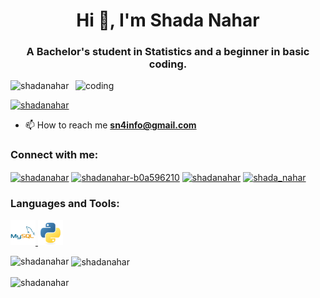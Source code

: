 <h1 align="center">Hi 👋, I'm Shada Nahar</h1>
<h3 align="center">A Bachelor's student in Statistics and a beginner in basic coding.</h3>
<img align="right" alt="coding" width="400" src="https://dribbble.com/shots/9638918-Freelancing">
<p align="left"> <img src="https://komarev.com/ghpvc/?username=shadanahar&label=Profile%20views&color=0e75b6&style=flat" alt="shadanahar" /> </p>
<p align="left"> <a href="https://twitter.com/shadanahar" target="blank"><img src="https://img.shields.io/twitter/follow/shadanahar?logo=twitter&style=for-the-badge" alt="shadanahar" /></a> </p>

- 📫 How to reach me **sn4info@gmail.com**

<h3 align="left">Connect with me:</h3>

<p align="left">
<a href="https://twitter.com/shadanahar" target="blank"><img align="center" src="https://raw.githubusercontent.com/rahuldkjain/github-profile-readme-generator/master/src/images/icons/Social/twitter.svg" alt="shadanahar" height="30" width="40" /></a>
<a href="https://linkedin.com/in/shadanahar-b0a596210" target="blank"><img align="center" src="https://raw.githubusercontent.com/rahuldkjain/github-profile-readme-generator/master/src/images/icons/Social/linked-in-alt.svg" alt="shadanahar-b0a596210" height="30" width="40" /></a>
<a href="https://kaggle.com/shadanahar" target="blank"><img align="center" src="https://raw.githubusercontent.com/rahuldkjain/github-profile-readme-generator/master/src/images/icons/Social/kaggle.svg" alt="shadanahar" height="30" width="40" /></a>
<a href="https://instagram.com/shada_nahar" target="blank"><img align="center" src="https://raw.githubusercontent.com/rahuldkjain/github-profile-readme-generator/master/src/images/icons/Social/instagram.svg" alt="shada_nahar" height="30" width="40" /></a>
</p>

<h3 align="left">Languages and Tools:</h3>
<p align="left"> <a href="https://www.mysql.com/" target="_blank" rel="noreferrer"> <img src="https://raw.githubusercontent.com/devicons/devicon/master/icons/mysql/mysql-original-wordmark.svg" alt="mysql" width="40" height="40"/> </a> <a href="https://www.python.org" target="_blank" rel="noreferrer"> <img src="https://raw.githubusercontent.com/devicons/devicon/master/icons/python/python-original.svg" alt="python" width="40" height="40"/> </a> </p>

<p><img align="left" src="https://github-readme-stats.vercel.app/api/top-langs?username=shadanahar&show_icons=true&locale=en&layout=compact" alt="shadanahar" /></p>

<p>&nbsp;<img align="center" src="https://github-readme-stats.vercel.app/api?username=shadanahar&show_icons=true&locale=en" alt="shadanahar" /></p>

<p><img align="center" src="https://github-readme-streak-stats.herokuapp.com/?user=shadanahar&" alt="shadanahar" /></p>

